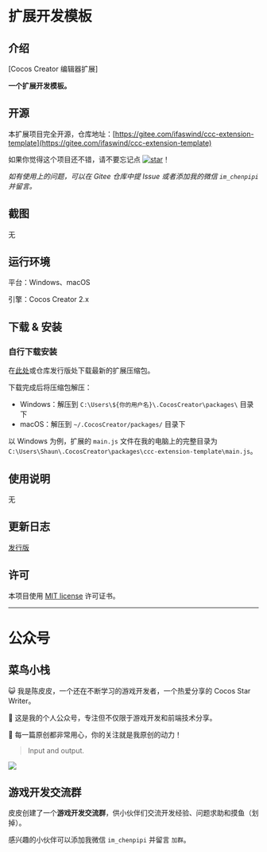 # 扩展开发模板

## 介绍

[Cocos Creator 编辑器扩展]

**一个扩展开发模板。**



## 开源

本扩展项目完全开源，仓库地址：[https://gitee.com/ifaswind/ccc-extension-template](https://gitee.com/ifaswind/ccc-extension-template)

如果你觉得这个项目还不错，请不要忘记点 [![star](https://gitee.com/ifaswind/ccc-extension-template/badge/star.svg?theme=dark)](https://gitee.com/ifaswind/ccc-extension-template/stargazers)！

*如有使用上的问题，可以在 Gitee 仓库中提 Issue 或者添加我的微信 `im_chenpipi` 并留言。*



## 截图

无



## 运行环境

平台：Windows、macOS

引擎：Cocos Creator 2.x



## 下载 & 安装

### 自行下载安装

在[此处](https://gitee.com/ifaswind/ccc-extension-template/releases)或仓库发行版处下载最新的扩展压缩包。

下载完成后将压缩包解压：

- Windows：解压到 `C:\Users\${你的用户名}\.CocosCreator\packages\` 目录下
- macOS：解压到 `~/.CocosCreator/packages/` 目录下

以 Windows 为例，扩展的 `main.js` 文件在我的电脑上的完整目录为 `C:\Users\Shaun\.CocosCreator\packages\ccc-extension-template\main.js`。



## 使用说明

无



## 更新日志

[发行版](https://gitee.com/ifaswind/ccc-extension-template/releases)



## 许可

本项目使用 [MIT license](https://opensource.org/licenses/MIT) 许可证书。



---



# 公众号

## 菜鸟小栈

😺 我是陈皮皮，一个还在不断学习的游戏开发者，一个热爱分享的 Cocos Star Writer。

🎨 这是我的个人公众号，专注但不仅限于游戏开发和前端技术分享。

💖 每一篇原创都非常用心，你的关注就是我原创的动力！

> Input and output.

![](https://gitee.com/ifaswind/image-storage/raw/master/weixin/official-account.png)



## 游戏开发交流群

皮皮创建了一个**游戏开发交流群**，供小伙伴们交流开发经验、问题求助和摸鱼（划掉）。

感兴趣的小伙伴可以添加我微信 `im_chenpipi` 并留言 `加群`。